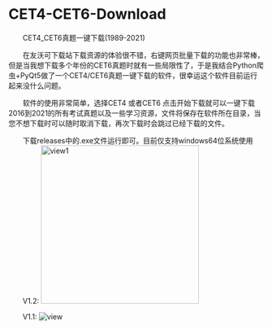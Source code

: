 # CET4-CET6-Download
&emsp;&emsp;CET4_CET6真题一键下载(1989-2021)

&emsp;&emsp;在友沃可下载站下载资源的体验很不错，右键网页批量下载的功能也非常棒，但是当我想下载多个年份的CET6真题时就有一些局限性了，于是我结合Python爬虫+PyQt5做了一个CET4/CET6真题一键下载的软件，很幸运这个软件目前运行起来没什么问题。

&emsp;&emsp;软件的使用非常简单，选择CET4 或者CET6 点击开始下载就可以一键下载2016到2021的所有考试真题以及一些学习资源，文件将保存在软件所在目录，当您不想下载时可以随时取消下载，再次下载时会跳过已经下载的文件。

&emsp;&emsp;下载releases中的.exe文件运行即可。目前仅支持windows64位系统使用
&emsp;&emsp;V1.2:
<img width="311" alt="view1" src="https://user-images.githubusercontent.com/93324578/139518797-eba9ce4f-3483-48a6-8312-55b278847fd9.png">

&emsp;&emsp;V1.1:
![view](https://user-images.githubusercontent.com/93324578/139456742-344bee50-ba3b-418d-871b-8827a3aff7fe.png)


